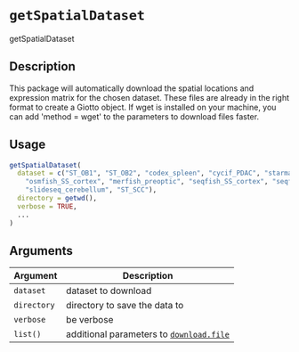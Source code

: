 # `getSpatialDataset`

getSpatialDataset


## Description

This package will automatically download the spatial locations and
 expression matrix for the chosen dataset. These files are already in the right format
 to create a Giotto object. If wget is installed on your machine, you can add
 'method = wget' to the parameters to download files faster.


## Usage

```r
getSpatialDataset(
  dataset = c("ST_OB1", "ST_OB2", "codex_spleen", "cycif_PDAC", "starmap_3D_cortex",
    "osmfish_SS_cortex", "merfish_preoptic", "seqfish_SS_cortex", "seqfish_OB",
    "slideseq_cerebellum", "ST_SCC"),
  directory = getwd(),
  verbose = TRUE,
  ...
)
```


## Arguments

Argument      |Description
------------- |----------------
`dataset`     |     dataset to download
`directory`     |     directory to save the data to
`verbose`     |     be verbose
`list()`     |     additional parameters to [`download.file`](#download.file)



